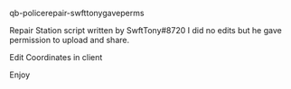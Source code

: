 qb-policerepair-swfttonygaveperms

Repair Station script written by SwftTony#8720 I did no edits but he gave permission to upload and share.

Edit Coordinates in client

Enjoy